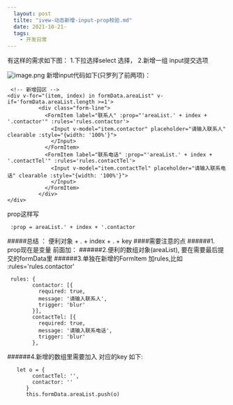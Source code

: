 ```yaml
---
  layout: post
  tilte: "ivew-动态新增-input-prop校验.md"
  date: 2021-10-21-
  tags: 
    - 开发日常
---
```

  有这样的需求如下图：
1.下拉选择select 选择，
2.新增一组 input提交选项

![image.png](https://upload-images.jianshu.io/upload_images/15312191-adb95ea2dca9fa6a.png?imageMogr2/auto-orient/strip%7CimageView2/2/w/1240)
新增input代码如下(只罗列了前两项)：
```
 <!-- 新增园区 -->
<div v-for="(item, index) in formData.areaList" v-if='formData.areaList.length >=1'>
          <div class="form-line">
            <FormItem label="联系人" :prop="'areaList.' + index + '.contactor'" :rules='rules.contactor'>
              <Input v-model="item.contactor" placeholder="请输入联系人" clearable :style="{width: '100%'}">
              </Input>
            </FormItem>
            <FormItem label="联系电话" :prop="'areaList.' + index + '.contactTel'" :rules='rules.contactTel'>
              <Input v-model="item.contactTel" placeholder="请输入联系电话" clearable :style="{width: '100%'}">
              </Input>
            </FormItem>
          </div>
</div>
```
prop这样写
```
 :prop = areaList.' + index + '.contactor
```
#####总结 ： 便利对象 + . + index + . + key
####需要注意的点
######1. prop现在是变量 前面加：
######2.便利的数组对象(areaList), 要在需要最后提交的formData里
######3.单独在新增的FormItem 加rules,比如 :rules='rules.contactor'
```
 rules: {
        contactor: [{
          required: true,
          message: '请输入联系人',
          trigger: 'blur'
        }],
        contactTel: [{
          required: true,
          message: '请输入联系电话',
          trigger: 'blur'
        },
```
######4.新增的数组里需要加入 对应的key
  如下:
```
   let o = {
        contactTel: '',
        contactor: ''
      }
      this.formData.areaList.push(o)
```


